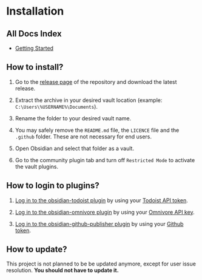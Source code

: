 # Installation

## All Docs Index
- [Getting Started](./README.md)

## How to install?
1. Go to the [release page][1] of the repository and download the latest release.

2. Extract the archive in your desired vault location
(example: `C:\Users\%USERNAME%\Documents`).

3. Rename the folder to your desired vault name.

4. You may safely remove the `README.md` file, the `LICENCE` file and the
`.github` folder. These are not necessary for end users.

5. Open Obsidian and select that folder as a vault.

6. Go to the community plugin tab and turn off `Restricted Mode` to activate the
vault plugins.

## How to login to plugins?
1. [Log in to the obsidian-todoist plugin][2] by using your [Todoist API token][3].
2. [Log in to the obsidian-omnivore plugin][4] by using your [Omnivore API key][5].

3. [Log in to the obsidian-github-publisher plugin][6] by using your
[Github token][7].

## How to update?
This project is not planned to be be updated anymore, except for user issue
resolution. **You should not have to update it.**

[1]: https://github.com/portellam/obsidian-workflow-template/releases
[2]: https://github.com/jamiebrynes7/obsidian-todoist-plugin#usage
[3]: https://app.todoist.com/app/settings/integrations/developer
[4]: https://github.com/omnivore-app/obsidian-omnivore#installation
[5]: https://omnivore.app/settings/api
[6]: https://obsidian-publisher.netlify.app/plugin/settings/github/
[7]: https://github.com/settings/tokens/new?scopes=repo